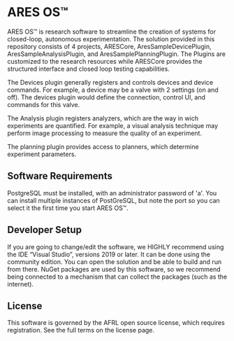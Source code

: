 # ARES OS&trade;

ARES OS&trade; is research software to streamline the creation of systems for closed-loop, autonomous experimentation. 
The solution provided in this repository consists of 4 projects, ARESCore, AresSampleDevicePlugin, AresSampleAnalysisPlugin, and AresSamplePlanningPlugin. The Plugins are customized to the research resources while ARESCore provides the structured interface and closed loop testing capabilities.

The Devices plugin generally registers and controls devices and device commands. For example, a device may be a valve with 2 settings (on and off). The devices plugin would define the connection, control UI, and commands for this valve.

The Analysis plugin registers analyzers, which are the way in wich experiments are quantified. For example, a visual analysis technique may perform image processing to measure the quality of an experiment.

The planning plugin provides access to planners, which determine experiment parameters. 

## Software Requirements
PostgreSQL must be installed, with an administrator password of 'a'. You can install multiple instances of PostGreSQL, but note the port so you can select it the first time you start ARES OS&trade;.

## Developer Setup
If you are going to change/edit the software, we HIGHLY recommend using the IDE “Visual Studio”, versions 2019 or later. It can be done using the community edition. You can open the solution and be able to build and run from there. NuGet packages are used by this software, so we recommend being connected to a mechanism that can collect the packages (such as the internet). 

## License
This software is governed by the AFRL open source license, which requires registration. See the full terms on the license page.
